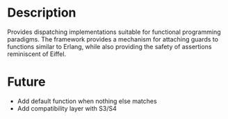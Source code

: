 Description
===========
Provides dispatching implementations suitable for functional programming
paradigms. The framework provides a mechanism for attaching guards to 
functions similar to Erlang, while also providing the safety of assertions
reminiscent of Eiffel.

Future
======
+ Add default function when nothing else matches
+ Add compatibility layer with S3/S4
